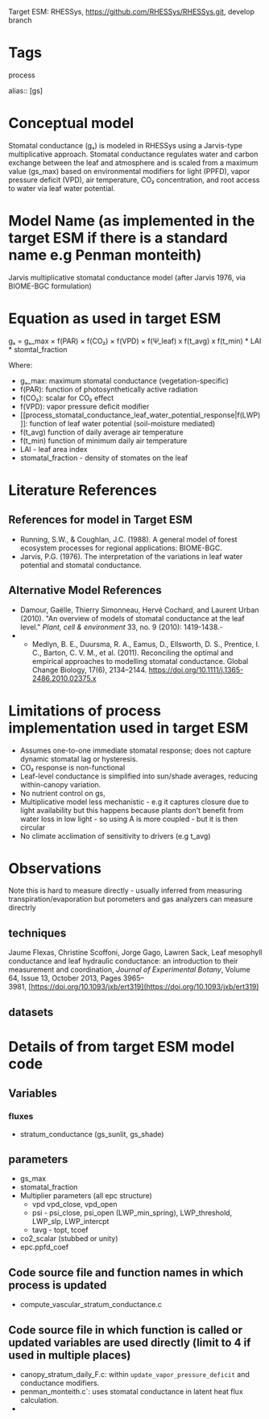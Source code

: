 
Target ESM: RHESSys, https://github.com/RHESSys/RHESSys.git, develop branch 

# Tags
process

alias:: [gs]

# Conceptual model
Stomatal conductance (gₛ) is modeled in RHESSys using a Jarvis-type multiplicative approach. Stomatal conductance regulates water and carbon exchange between the leaf and atmosphere and is scaled from a maximum value (gs_max) based on environmental modifiers for light (PPFD), vapor pressure deficit (VPD), air temperature, CO₂ concentration, and root access to water via leaf water potential.

# Model Name (as implemented in the target ESM if there is a standard name e.g Penman monteith)
Jarvis multiplicative stomatal conductance model (after Jarvis 1976, via BIOME-BGC formulation)

# Equation as used in target ESM
gₛ = gₛ_max × f(PAR) × f(CO₂) × f(VPD) × f(Ψ_leaf) x f(t_avg) x f(t_min) * LAI * stomtal_fraction

Where:
- gₛ_max: maximum stomatal conductance (vegetation-specific)
- f(PAR): function of photosynthetically active radiation
- f(CO₂): scalar for CO₂ effect 
- f(VPD): vapor pressure deficit modifier
- [[process_stomatal_conductance_leaf_water_potential_response|f(LWP)]]: function of leaf water potential (soil-moisture mediated)
- f(t_avg) function of daily average air temperature
- f(t_min) function of minimum daily air temperature
- LAI - leaf area index
- stomatal_fraction - density of stomates on the leaf

# Literature References
## References for model in Target ESM
- Running, S.W., & Coughlan, J.C. (1988). A general model of forest ecosystem processes for regional applications: BIOME-BGC.
- Jarvis, P.G. (1976). The interpretation of the variations in leaf water potential and stomatal conductance.

## Alternative Model References

- Damour, Gaëlle, Thierry Simonneau, Hervé Cochard, and Laurent Urban (2010). "An overview of models of stomatal conductance at the leaf level." _Plant, cell & environment_ 33, no. 9 (2010): 1419-1438.-
- - Medlyn, B. E., Duursma, R. A., Eamus, D., Ellsworth, D. S., Prentice, I. C., Barton, C. V. M., et al. (2011). Reconciling the optimal and empirical approaches to modelling stomatal conductance. Global Change Biology, 17(6), 2134–2144. https://doi.org/10.1111/j.1365-2486.2010.02375.x

# Limitations of process implementation used in target ESM
- Assumes one-to-one immediate stomatal response; does not capture dynamic stomatal lag or hysteresis.
- CO₂ response is  non-functional 
- Leaf-level conductance is simplified into sun/shade averages, reducing within-canopy variation.
- No nutrient control on gs, 
- Multiplicative model less mechanistic  - e.g it captures closure due to light availability but this happens because plants don't benefit from water loss in low light - so using A is more coupled - but it is then circular
- No climate acclimation of sensitivity to drivers (e.g t_avg)

# Observations

Note this is hard to measure directly - usually inferred from measuring transpiration/evaporation but porometers and gas analyzers can measure directrly 
## techniques
Jaume Flexas, Christine Scoffoni, Jorge Gago, Lawren Sack, Leaf mesophyll conductance and leaf hydraulic conductance: an introduction to their measurement and coordination, _Journal of Experimental Botany_, Volume 64, Issue 13, October 2013, Pages 3965–3981, [https://doi.org/10.1093/jxb/ert319](https://doi.org/10.1093/jxb/ert319)

## datasets

# Details of  from target ESM model code
##  Variables


	
### fluxes
- stratum_conductance (gs_sunlit, gs_shade)




## parameters 
- gs_max
- stomatal_fraction
- Multiplier parameters (all epc structure)
	- vpd  vpd_close, vpd_open
	- psi - psi_close, psi_open (LWP_min_spring), LWP_threshold, LWP_slp, LWP_intercpt
	- tavg - topt, tcoef
- co2_scalar (stubbed or unity)
- epc.ppfd_coef

## Code source file and function names in which process is updated
- compute_vascular_stratum_conductance.c
 
## Code source file in which function is called or updated variables are used directly (limit to 4 if used in multiple places)
- canopy_stratum_daily_F.c: within `update_vapor_pressure_deficit` and conductance modifiers.
- penman_monteith.c`: uses stomatal conductance in latent heat flux calculation.
-
